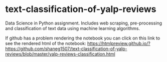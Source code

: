 # text-classification-of-yalp-reviews
Data Science in Python assignment. Includes web scraping, pre-processing and classification of text data using machine learning algorithms.

If github has a problem rendering the notebook you can click on this link to see the rendered html of the notebook:
https://htmlpreview.github.io/?https://github.com/shaneg1507/text-classification-of-yalp-reviews/blob/master/yalp-reviews-classification.html
